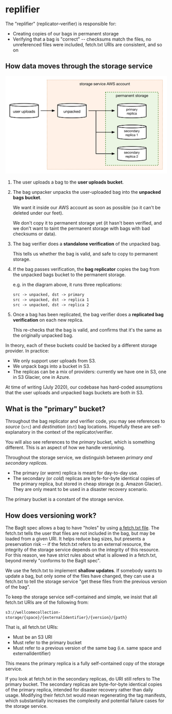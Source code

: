 # replifier

The "replifier" (replicator–verifier) is responsible for:

*   Creating copies of our bags in permanent storage
*   Verifying that a bag is "correct" -- checksums match the files, no unreferenced files were included, fetch.txt URIs are consistent, and so on



## How data moves through the storage service

![](data_movements.png)

1.  The user uploads a bag to the **user uploads bucket**.

2.  The bag unpacker unpacks the user-uploaded bag into the **unpacked bags bucket**.

    We want it inside our AWS account as soon as possible (so it can't be deleted under our feet).

    We don't copy it to permanent storage yet (it hasn't been verified, and we don't want to taint the permanent storage with bags with bad checksums or data).

3.  The bag verifier does a **standalone verification** of the unpacked bag.

    This tells us whether the bag is valid, and safe to copy to permanent storage.

4.  If the bag passes verification, the **bag replicator** copies the bag from the unpacked bags bucket to the permanent storage.

    e.g. in the diagram above, it runs three replications:

    ```
    src -> unpacked, dst -> primary
    src -> unpacked, dst -> replica 1
    src -> unpacked, dst -> replica 2
    ```

5.  Once a bag has been replicated, the bag verifier does a **replicated bag verification** on each new replica.

    This re-checks that the bag is valid, and confirms that it's the same as the originally unpacked bag.

In theory, each of these buckets could be backed by a different storage provider.
In practice:

*   We only support user uploads from S3.
*   We unpack bags into a bucket in S3.
*   The replicas can be a mix of providers: currently we have one in S3, one in S3 Glacier, one in Azure.

At time of writing (July 2020), our codebase has hard-coded assumptions that the user uploads and unpacked bags buckets are both in S3.




## What is the "primary" bucket?

Throughout the bag replicator and verifier code, you may see references to *source* (`src`) and *destination* (`dst`) bag locations.
Hopefully these are self-explanatory in the context of the replicator/verifier.

You will also see references to the *primary* bucket, which is something different.
This is an aspect of how we handle versioning.

Throughout the storage service, we distinguish between *primary and secondary replicas*.

-   The primary (or *warm*) replica is meant for day-to-day use.
-   The secondary (or *cold*) replicas are byte-for-byte identical copies of the primary replica, but stored in cheap storage (e.g. Amazon Glacier).
    They are only meant to be used in a disaster recovery scenario.

The primary bucket is a constant of the storage service.




## How does versioning work?

The BagIt spec allows a bag to have "holes" by using [a fetch.txt file](https://tools.ietf.org/html/rfc8493#section-2.2.3).
The fetch.txt tells the user that files are not included in the bag, but may be loaded from a given URI.
It helps reduce bag sizes, but presents a preservation risk -- if the fetch.txt refers to an external resource, the integrity of the storage service depends on the integrity of this resource.
For this reason, we have strict rules about what is allowed in a fetch.txt, beyond merely "conforms to the BagIt spec".

We use the fetch.txt to implement **shallow updates**.
If somebody wants to update a bag, but only some of the files have changed, they can use a fetch.txt to tell the storage service "get these files from the previous version of the bag".

To keep the storage service self-contained and simple, we insist that all fetch.txt URIs are of the following from:

```
s3://wellcomecollection-storage/{space}/{externalIdentifier}/{version}/{path}
```

That is, all fetch.txt URIs:

*   Must be an S3 URI
*   Must refer to the primary bucket
*   Must refer to a previous version of the same bag (i.e. same space and externalIdentifier)

This means the primary replica is a fully self-contained copy of the storage service.

If you look at fetch.txt in the secondary replicas, do URI still refers to The primary bucket.
The secondary replicas are byte-for-byte identical copies of the primary replica, intended for disaster recovery rather than daily usage.
Modifying their fetch.txt would mean regenerating the tag manifests, which substantially increases the complexity and potential failure cases for the storage service.
